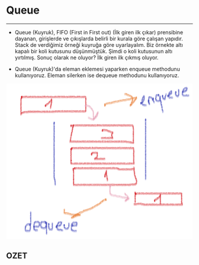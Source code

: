 # Queue 
---


* Queue (Kuyruk), FIFO (First in First out) (İlk giren ilk çıkar) prensibine dayanan, girişlerde ve çıkışlarda belirli bir kurala göre çalışan yapıdır. Stack de verdiğimiz örneği kuyruğa göre uyarlayalım. Biz örnekte altı kapalı bir koli kutusunu düşünmüştük. Şimdi o koli kutusunun altı yırtılmış. Sonuç olarak ne oluyor? İlk giren ilk çıkmış oluyor.

* Queue (Kuyruk)'da eleman eklemesi yaparken enqueue methodunu kullanıyoruz. Eleman silerken ise dequeue methodunu kullanıyoruz.

![image info](/Images/queue.png)

## OZET 
